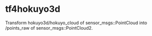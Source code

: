 # tf4hokuyo3d
Transform hokuyo3d/hokuyo_cloud of sensor_msgs::PointCloud into /points_raw of sensor_msgs::PointCloud2.
